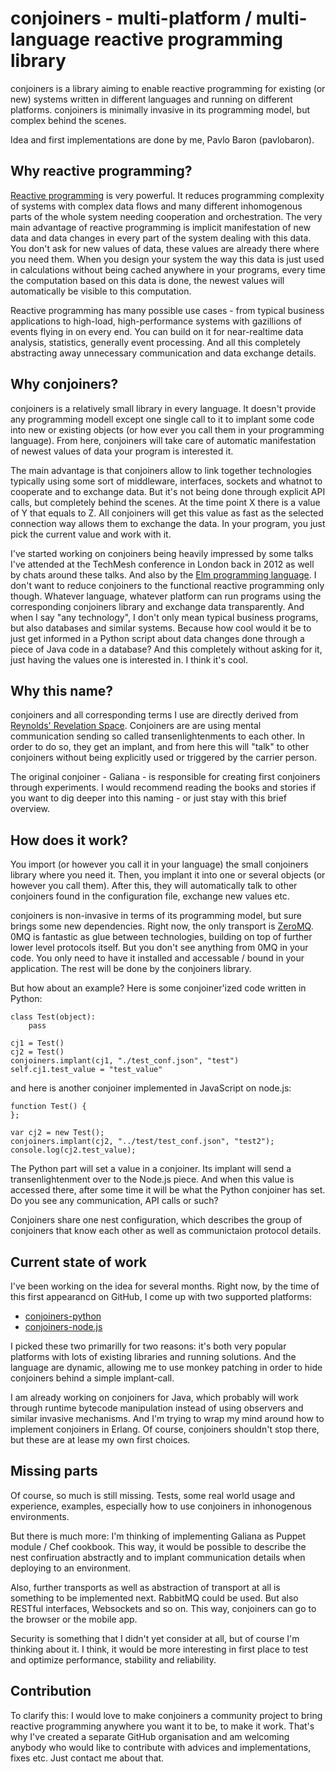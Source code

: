 # conjoiners - multi-platform / multi-language reactive programming library

conjoiners is a library aiming to enable reactive programming for
existing (or new) systems written in different languages and running
on different platforms. conjoiners is minimally invasive in its
programming model, but complex behind the scenes.

Idea and first implementations are done by me, Pavlo Baron (pavlobaron).

## Why reactive programming?

[Reactive programming](http://en.wikipedia.org/wiki/Reactive_programming)
is very powerful. It reduces programming complexity of systems with
complex data flows and many different inhomogenous parts of the whole
system needing cooperation and orchestration. The very main advantage
of reactive programming is implicit manifestation of new data and data
changes in every part of the system dealing with this data. You don't
ask for new values of data, these values are already there where you
need them. When you design your system the way this data is just used
in calculations without being cached anywhere in your programs, every
time the computation based on this data is done, the newest values
will automatically be visible to this computation.

Reactive programming has many possible use cases - from typical
business applications to high-load, high-performance systems with
gazillions of events flying in on every end. You can build on it for
near-realtime data analysis, statistics, generally event
processing. And all this completely abstracting away unnecessary
communication and data exchange details.

## Why conjoiners?

conjoiners is a relatively small library in every language. It doesn't
provide any programming modell except one single call to it to implant
some code into new or existing objects (or how ever you call them in
your programming language). From here, conjoiners will take care of
automatic manifestation of newest values of data your program is
interested it.

The main advantage is that conjoiners allow to link together
technologies typically using some sort of middleware, interfaces,
sockets and whatnot to cooperate and to exchange data. But it's not
being done through explicit API calls, but completely behind the
scenes. At the time point X there is a value of Y that equals to
Z. All conjoiners will get this value as fast as the selected
connection way allows them to exchange the data. In your program, you
just pick the current value and work with it.

I've started working on conjoiners being heavily impressed by some
talks I've attended at the TechMesh conference in London back in 2012
as well by chats around these talks. And also by the
[Elm programming language](http://elm-lang.org). I don't want to
reduce conjoiners to the functional reactive programming only
though. Whatever language, whatever platform can run programs using
the corresponding conjoiners library and exchange data
transparently. And when I say "any technology", I don't only mean
typical business programs, but also databases and similar
systems. Because how cool would it be to just get informed in a Python
script about data changes done through a piece of Java code in a
database? And this completely without asking for it, just having the
values one is interested in. I think it's cool.

## Why this name?

conjoiners and all corresponding terms I use are directly derived from
[Reynolds' Revelation Space](http://en.wikipedia.org/wiki/Factions_in_Revelation_Space). Conjoiners
are are using mental communication sending so called
transenlightenments to each other. In order to do so, they get an
implant, and from here this will "talk" to other conjoiners without
being explicitly used or triggered by the carrier person.

The original conjoiner - Galiana - is responsible for creating first
conjoiners through experiments. I would recommend reading the books
and stories if you want to dig deeper into this naming - or just stay
with this brief overview.

## How does it work?

You import (or however you call it in your language) the small
conjoiners library where you need it. Then, you implant it into one or
several objects (or however you call them). After this, they will
automatically talk to other conjoiners found in the configuration
file, exchange new values etc.

conjoiners is non-invasive in terms of its programming model, but sure
brings some new dependencies. Right now, the only transport is
[ZeroMQ](http://www.zeromq.org). 0MQ is fantastic as glue between
technologies, building on top of further lower level protocols
itself. But you don't see anything from 0MQ in your code. You only
need to have it installed and accessable / bound in your
application. The rest will be done by the conjoiners library.

But how about an example? Here is some conjoiner'ized code written in Python:

    class Test(object):
        pass

    cj1 = Test()
    cj2 = Test()
    conjoiners.implant(cj1, "./test_conf.json", "test")
    self.cj1.test_value = "test_value"

and here is another conjoiner implemented in JavaScript on node.js:

    function Test() {
    };

    var cj2 = new Test();
    conjoiners.implant(cj2, "../test/test_conf.json", "test2");
    console.log(cj2.test_value);

The Python part will set a value in a conjoiner. Its implant will send
a transenlightenment over to the Node.js piece. And when this value is
accessed there, after some time it will be what the Python conjoiner
has set. Do you see any communication, API calls or such?

Conjoiners share one nest configuration, which describes the group of
conjoiners that know each other as well as communictaion protocol details.

## Current state of work

I've been working on the idea for several months. Right now, by the
time of this first appearancd on GitHub, I come up with two supported
platforms:

*    [conjoiners-python](https://github.com/conjoiners/conjoiners-python)
*    [conjoiners-node.js](https://github.com/conjoiners/conjoiners-node.js)

I picked these two primarilly for two reasons: it's both very popular
platforms with lots of existing libraries and running solutions. And
the language are dynamic, allowing me to use monkey patching in order
to hide conjoiners behind a simple implant-call.

I am already working on conjoiners for Java, which probably will work
through runtime bytecode manipulation instead of using observers and
similar invasive mechanisms. And I'm trying to wrap my mind around how
to implement conjoiners in Erlang. Of course, conjoiners shouldn't
stop there, but these are at lease my own first choices.

## Missing parts

Of course, so much is still missing. Tests, some real world usage and
experience, examples, especially how to use conjoiners in inhonogenous
environments.

But there is much more: I'm thinking of implementing Galiana as Puppet
module / Chef cookbook. This way, it would be possible to describe the
nest confiruation abstractly and to implant communication details when
deploying to an environment.

Also, further transports as well as abstraction of transport at all is
something to be implemented next. RabbitMQ could be used. But also
RESTful interfaces, Websockets and so on. This way, conjoiners can go
to the browser or the mobile app.

Security is something that I didn't yet consider at all, but of course
I'm thinking about it. I think, it would be more interesting in first
place to test and optimize performance, stability and reliability.

## Contribution

To clarify this: I would love to make conjoiners a community project
to bring reactive programming anywhere you want it to be, to make it
work. That's why I've created a separate GitHub organisation and am
welcoming anybody who would like to contribute with advices and
implementations, fixes etc. Just contact me about that.
